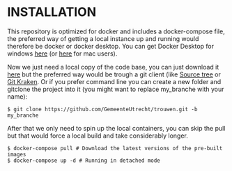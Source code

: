 # INSTALLATION

This repository is optimized for docker and includes a docker-compose file, the preferred way of getting a local instance up and running would therefore be docker or docker desktop. You can get Docker Desktop for windows [here](https://docs.docker.com/docker-for-windows/) (or [here](https://docs.docker.com/docker-for-mac/) for mac users). 

Now we just need a local copy of the code base, you can just download it [here](https://github.com/GemeenteUtrecht/trouwen/archive/master.zip) but the preferred way would be trough a git client (like [Source tree](https://www.sourcetreeapp.com/) or [Git Kraken](https://www.gitkraken.com/). Or if you prefer command line you can create a new folder and gitclone the project into it (you might want to replace my_branche with your name):

```
$ git clone https://github.com/GemeenteUtrecht/trouwen.git -b my_branche
```

After that we only need to spin up the local containers, you can skip the pull but that would force a local build and take considerably longer.

```
$ docker-compose pull # Download the latest versions of the pre-built images
$ docker-compose up -d # Running in detached mode
```
